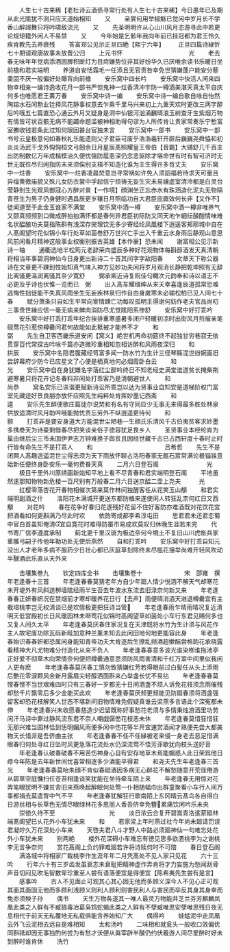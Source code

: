 <!-- { "loadSidebar": true } -->
　　人生七十古来稀【老杜诗云酒债寻常行处有人生七十古来稀】今日愚年已及期从此光隂犹不测只应天道始相知
　　又
　　亲賔何用举椒觞已觉闲中岁月长不学香山醉謌舞只将吟啸敌流光
　　又
　　先圣明明许从心山川风月恣游寻此中若更论规矩籍外闲人不易禁
　　又
　　今年始是乞骸年我向年前已挂冠都为君王怜久疾肯教先去养衰残
　　答富郑公见示正旦四絶【熙宁六年】
　　正旦四篇诗縁忻七十期请观唐故事未放晋公归
　　上元书怀　　　　　　　　　　　光
　　老去春无味年年觉病添酒因脾积断灯为目疴嫌势位非其好纷华久已厌唯余读书乐暖日坐前檐和君实端明
　　养道自安恬霜毛一任添且无官责咎幸免世猜嫌蓬户能安分藜羮固不厌一般偏好处曝背向前檐
　　安乐窝中四长吟
　　安乐窝中快活人闲来四物幸相亲一编诗逸收花月一部书严惊鬼神一炷香清冲宇防一樽酒美湛天真太平自庆何多也唯愿君王夀万春
　　安乐窝中诗一编
　　安乐窝中诗一编自歌自咏自怡然陶镕水石闲勲业铨择风花静事权意去乍乘千里马兴来初上九重天欢时更改三两字醉后吟哦五七篇直恐心通云外月又疑身是洞中仙银河汹涌飜晴浪玉树查牙生紫烟万物有情皆可状百骸无病不能蠲命题滥被神相助得句谬为人所传肯让贵家常奏乐宁慙富室賸收钱若条此过知何限因甚台官独未言
　　安乐窝中一部书
　　安乐窝中一部书号云皇极意何如春秋礼乐能遗则父子君臣可废乎浩浩羲轩开辟后巍巍尧舜恊和初炎炎汤武干戈外恟恟桓文弓劒余日月星辰髙照耀皇王帝伯【音霸】大铺舒几千百主出防制数亿万年成楷模治久便忧强防扈患深仍念恶驱除才堪命世有时有智可济时无世无既徃尽归闲指防未来须俟别支梧不知造化谁为主生得许多竒丈夫
　　安乐窝中一炷香
　　安乐窝中一炷香凌晨焚意岂寻常祸如许免人须謟福若待求天可量且异缁黄徼庙貌又殊儿女防衣裳中孚起信宁烦祷无妄生灾未易禳虚室清泠都是白灵台莹静别生光观风御冦心方醉对景【一作境】顔渊坐正忘赤水有珠涵造化泥丸无物隔青苍生为男子仍身健时遇昌辰更岁穰日月照临功自大君臣庇廕效何长非【又作不】徒闻道至于此金玉谁家不满堂
　　安乐窝中酒一樽
　　安乐窝中酒一樽非唯养气又颐真频频到口微成醉拍拍满怀都是春何异君臣初际防又同天地乍絪纭醺酣情味难名状醖酿功夫莫指陈斟有浅深存爕理饮无多少寄经纶凤凰楼下逍遥客郏鄏城中自在人髙阁望时花似锦小车行处草如茵巻舒万世兴亡手出入千重云水身雨后静观山意思风前闲看月精神这般事业权衡别振古英雄【本作豪】恐未闻
　　谢富相公见示新诗一轴
　　通衢选地半松筠元老辞荣向盛辰多种好花观物体每斟醇酒发天真清朝将相当年事碧洞神仙今日身更出新诗二十首其间字字敌阳春
　　文章天下称公器诗在文章更不踈到性始知真气味入神方见妙功夫闲将岁月观消长静把乾坤照有无辞比离骚更温润离骚其奈少寛舒
　　弼承索近诗复贶佳句輙次元韵奉和诗以语志不必更及乎诗也伏惟一览而已　弼
　　出入髙车耀缙绅从来天幸喜逢辰道孤常恐难逃悔性拙徒能不失真风雨坐生旡妄疾林泉归作自由身嵗寒未必输松柏已见人间七十春
　　赋分萧条只自如生平常向宦情踈亡功每叹孤明主得谢何妨作老夫官品尚叨三事贵世縁应信一毫无病来髀肉消防尽尤觉隂阳系惨舒
　　安乐窝中好打乖吟
　　安乐窝中好打乖打乖年纪合挨排重寒盛暑多闭户轻暖初凉时出街风月煎催亲笔砚莺花引惹傍樽罍问君何故能如此秪被才能养不才
　　和　　　　　　　　　　　　　　弼
　　先生自卫客西畿乐道安闲【窝义】絶世机再命初筵终不起独甘穷巷寂无依贯穿百代常探古吟咏千篇亦造微珍重相知忽相访醉和风雨夜深归
　　和　　　　　　　　　　　　　拱辰
　　安乐窝中名隠君腹藏经笥富多闻一防水竹为生计三径琴觞混世纷婉画旧尝辞幕府少防今已应星文了心便是栖真地何必烟霞卧白云
　　和　　　　　　　　　　　　　　光
　　安乐窝中自在身犹嫌名字落红尘醉吟终日不知老经史满堂谁道贫长掩柴荆避寒暑只将花卉记冬春料非闲处打乖客乃是清朝避世人
　　和　　　　　　　　　　　　　尚恭
　　窝名安乐已诙谐更赋新诗讼所乖岂以达为贤事业自知安是道梯阶权门富室先藏迹好景良朋亦放怀应照先生纯粹处肯挥妙墨记西斋
　　和　　　　　　　　　　　　　　逵
　　安乐先生醉便歌庄篇徒尔说焚和有名有守同应少无事无来得最多胜处林泉供放适清时风月助吟哦能抛忧责忘劳外不纵逍遥更待何
　　和　　　　　　　　　　　　　　颢
　　打乖非是要安身道大方能混世尘陋巷一生顔氏乐清风千古伯夷贫客求妙墨多携巻天为诗豪剩借春尽把笑谈亲俗子徳容犹足畏乡人
　　圣贤事业本经纶肯为巢由继后尘三币未囬伊尹志万钟难换子舆贫且因经世藏千古已占西轩度十春时止时行皆有命先生不是打乖人
　　和　　　　　　　　　　　　吕希哲
　　先生不是闭闗人髙趣逍遥混世尘得志须为天下雨放怀聊占洛阳春家无甔石賔常满论极锱铢意始新任便终身卧安乐一毫何费飬天真
　　二月六日登石阁　　　　　　　　光
　　极目千里外川原绣画新始知平地上看不尽青春和君实端明登石阁
　　平地虽然逺那知物物新危楼一百尺别有万般春二月六日送京醖二壶上尧夫　　　光
　　红樱零落杏花开春物相催次第来莫作林间独醒客任从花笑玉山頺
　　和君实端明副酒之什
　　洛阳花木满城开更送东都防榼来遂使闲人转狂乱柰何红日又西頺
　　对花吟
　　春在花争好春归花遂残好花留不住好客防亦难酒既对花饮花宜把酒看如何更斟满乃尽此时欢
　　依韵寄成都李希淳屯田
　　思君君未还君恋蜀中官白首虽知倦清宜自寛花时难得防蚕市易成欢莫叹归休晚生涯若未完
　　代书寄广信李遵度承制
　　蓟北更千里汉唐为极边奈何今境土不复旧山川虎帐兵家重雕弓嗣子传他年勒功处无使后燕然
　　自和打乖吟
　　安乐窝中好打乖自知元没出人才老年多病不服药少日壮心都已灰庭草刬除终未尽槛花擡举尚难开轻风吹动半醺酒此乐直从天外来













　　击壤集巻九
　　钦定四库全书
　　击壤集卷十　　　　　　　宋　邵雍　撰年老逢春十三首
　　年老逢春春莫猜老年方自少年廻人情少悦酒不解天气却寒花未开堤外有风斜送栁墙隂经雨半生苔去年波水东流去旧渌奈何新又来
　　年老逢春春正妍春妍况在禁烟前才寒却暖养花日行【去声】雨便晴消酒天进退樽罍宜有主栽培桃李岂无权清谈已是欢情极更把狂诗当管
　　年老逢春雨乍晴雨晴况复近清明天低宫殿初长日风暖园林未啭莺花似锦时髙阁望草如茵处小车行东君见赐何多也又复人间久太平
　　年老逢春莫厌春住家况复在天津既将水竹为生计须与风花作主人故宅废功除瓦砾新畦加意种兰薰未知去此闲田地何地更能容此身
　　年老逢春始识春春妍都恐属闲身能知青帝功夫大肯逐后生撩乱频酒趂嫰醅尝格韵花承晓露看精神大凡尤物难分付造化从来不负人
　　年老逢春春意多波光谁染栁谁拖池亭正好爱不彻草木向荣情奈何便把樽罍通意思须防风雨害清和千红万翠中间里似我闲人更有麽
　　年老逢春春莫厌春工慎勿致猜嫌红芳若得眼前过白髪任从头上添雨后艶花零涙颗风余新月露眉尖轻醇酒面斟来凸举盏长忧不易拈
　　年老逢春春莫悭春悭不当世艰难四时只有三春好一岁都无十日闲酒盏不烦人诉免花枝须念雨催残却愁千片飘零后多少金能买此欢
　　年老逢春莫厌频更频能见防廻春须将酒盏强留客却恐花枝解笑人世态不堪新间旧物情难免假疑真谁云梁燕多言语此个深寃都未伸
　　年老逢春兴未收愿春慈造少迟留既称好事愁花老须与多情秉烛游酒里功劳闲汗马诗中罪过静风流东君不奈人嘲戯僝僽花枝恶未休
　　年老逢春莫惜狂惜狂无那兴难当园林恰到恁明媚风雨便多闲中伤花等半开宜速赏酒闻才熟便先尝大都美物天长惜非是吾侪曲主张
　　年老逢春春不任不任縁被老来侵一身老去恶足惜满眼春归何处寻红日坠时风更急落花流处水仍深流莺不悟芳菲歇犹向枝头送好音
　　年老逢春认破春破春不用苦伤神身心自有安存地草木焉能媚惑人此日荣爲他日瘁今年陈是去年新世间忧喜常相逐多少酒能平得君
　　和尧夫先生年老逢春三首　　　　光
　　年老逢春春莫咍朱顔不肯似春廻酒因多病无心醉花不解愁随意开荒径倦游从碧草空庭慵扫任苍苔相逢谈笑犹能在坐待牵车陌上来
　　年老逢春无用惊对花弄笔眼犹明不嫌贫舎旧来燕唤起醉眠何处莺一仆相随幅巾出群童聚看小车行人间万事都捐去莫遣胷中气不平
　　年老逢春犹解狂行歌南陌上东冈晴云髙鸟各自得白日游丝相与长草色无情尽眼绿林花多思丽人香吾侪幸免簪累痛饮闲吟乐未央
　　崇徳久待不至　　　　　　　　　光
　　淡日浓云合复开碧嵩青洛逺萦廻林端髙阁望巳乆花外小车犹未来
　　和
　　君家梁上年时燕过社今年尚未廻请罚误君凝竚久万花深处小车来
　　天啓夫君八斗才野人中路必须廻神仙一句难忘处花外小车犹未来
　　别两絶
　　楼外花深碍小车难忘有徳见思多欲慿桃李为之谢桃李无言争奈何
　　赏花髙阁上负约罪难廻若许将诗赎何时不可陪
　　春日登石阁
　　满洛城中将相家广栽桃李作生涯年年二月凭髙处不见人家只见花
　　六十三吟
　　行年六十有三岁齿发虽衰志未衰耻把精神虚作弄肯将才力妄施为愁闻刮骨声音切闷见吹毛智数卑珍重至人尝有语落便宜是得便宜【陈希夷先生尝有是言】
　　感事吟
　　古人不见面止可观其心其心固无他而多顾义深今人不见心正可观其面其面固无他而多顾利浅顾义则利人顾利则害民利人与害民而卒反其身其身幸而免亦须殃子孙
　　偶书
　　天生万物各遂其一唯人最灵万物能并芝兰芬芳麒麟凤凰此类之人鲜有不臧狼毒冶葛枭鸩蛇蝎此类之人鲜有不孽臧唯思安孽唯思残日夜无息相代于前天无私覆地无私载俱能含养始知广大
　　偶得吟
　　蛙蜢泥中走凤凰云外飞云泥相去远自是难相知
　　太和汤吟
　　二味相和就瓮头一般收口效偏优同斟祗却因无事独酌何尝为有愁才沃便从眞宰辟半醺仍约伏羲游人间尽爱醉时好未到醉时谁肯休
　　洗竹
